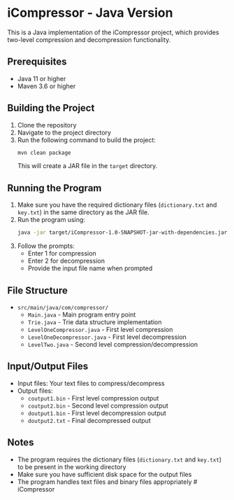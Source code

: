 # iCompressor - Java Version

This is a Java implementation of the iCompressor project, which provides two-level compression and decompression functionality.

## Prerequisites

- Java 11 or higher
- Maven 3.6 or higher

## Building the Project

1. Clone the repository
2. Navigate to the project directory
3. Run the following command to build the project:
   ```bash
   mvn clean package
   ```
   This will create a JAR file in the `target` directory.

## Running the Program

1. Make sure you have the required dictionary files (`dictionary.txt` and `key.txt`) in the same directory as the JAR file.
2. Run the program using:
   ```bash
   java -jar target/iCompressor-1.0-SNAPSHOT-jar-with-dependencies.jar
   ```
3. Follow the prompts:
   - Enter 1 for compression
   - Enter 2 for decompression
   - Provide the input file name when prompted

## File Structure

- `src/main/java/com/compressor/`
  - `Main.java` - Main program entry point
  - `Trie.java` - Trie data structure implementation
  - `LevelOneCompressor.java` - First level compression
  - `LevelOneDecompressor.java` - First level decompression
  - `LevelTwo.java` - Second level compression/decompression

## Input/Output Files

- Input files: Your text files to compress/decompress
- Output files:
  - `coutput1.bin` - First level compression output
  - `coutput2.bin` - Second level compression output
  - `doutput1.bin` - First level decompression output
  - `doutput2.txt` - Final decompressed output

## Notes

- The program requires the dictionary files (`dictionary.txt` and `key.txt`) to be present in the working directory
- Make sure you have sufficient disk space for the output files
- The program handles text files and binary files appropriately
#   i C o m p r e s s o r  
 
